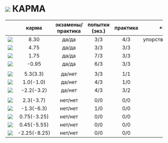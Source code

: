 ![](https://avatars0.githubusercontent.com/u/6559911?s=34) КАРМА
===

|                                                                                                    |     карма     | экзамены/практика |  попытки (экз.) | практика |     **+K**    |
|----------------------------------------------------------------------------------------------------|:-------------:|:-----------------:|:---------------:|:--------:|--------------:|
| [![](https://avatars1.githubusercontent.com/u/4226210?s=40)](https://github.com/SherozKarimov)     |   8.30         |        да/да      |       3/3       |   4/3    |   упорство    |
| [![](https://avatars2.githubusercontent.com/u/3838734?s=40)](https://github.com/MaximLoguncov)     |   4.75        |        да/да      |       3/3       |   3/3    |               |
| [![](https://avatars2.githubusercontent.com/u/5991448?s=40)](https://github.com/DmitryShiukaev)    |   1.75        |        да/да      |       7/3       |   3/3    |               |
| [![](https://avatars3.githubusercontent.com/u/4639509?s=40)](https://github.com/ArtemKvadzba)      |  -0.95        |        да/да      |       6/3       |   3/3    |               |
|                                                                                                    |               |                   |                 |          |               |
| [![](https://avatars0.githubusercontent.com/u/3833771?s=40)](https://github.com/PavelShalaginov)   |   5.3(3.3)    |        да/нет     |       3/3       |   1/1    |               |
| [![](https://avatars1.githubusercontent.com/u/6498865?s=40)](https://github.com/MishaRubnicov)     |   1.0(-1.0)   |        да/нет     |       4/3       |   1/0    |               |
| [![](https://avatars1.githubusercontent.com/u/6061182?s=40)](https://github.com/GeorgeOvchinnikov) |  -2.2(-3.2)   |        да/нет     |       4/3       |   3/2    |               |
|                                                                                                    |               |                   |                 |          |               |
| [![](https://avatars2.githubusercontent.com/u/6639503?s=40)](https://github.com/leonidprokopovich) |   2.3(-3.7)   |        нет/нет    |       0/0       |   0/0    |               |
| [![](https://avatars2.githubusercontent.com/u/6450286?s=40)](https://github.com/NikitaGolub)       |  -1.3(-6.3)   |        нет/нет    |       1/0       |   0/0    |               |
| [![](https://avatars0.githubusercontent.com/u/6568321?s=40)](https://github.com/TanyaPetrova)      |  0.75(-3.25)   |        нет/нет    |       0/0       |   0/0    |               |
| [![](https://avatars0.githubusercontent.com/u/6037393?s=40)](https://github.com/VictorPetukhov)    |   0.45(-5.55) |        нет/нет    |       0/0       |   0/0    |               |
| [![](https://avatars0.githubusercontent.com/u/6639543?s=40)](https://github.com/EgorDergaew)       |  -2.25(-8.25) |        нет/нет    |       0/0       |   0/0    |               |








